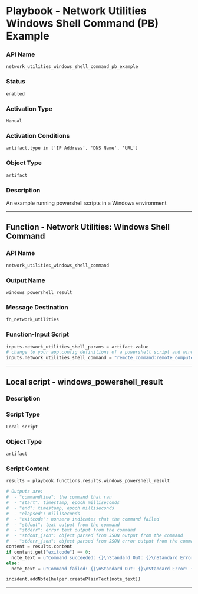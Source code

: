 <!--
    DO NOT MANUALLY EDIT THIS FILE
    THIS FILE IS AUTOMATICALLY GENERATED WITH resilient-sdk codegen
    Generated with resilient-sdk v50.0.151
-->

# Playbook - Network Utilities Windows Shell Command (PB) Example

### API Name
`network_utilities_windows_shell_command_pb_example`

### Status
`enabled`

### Activation Type
`Manual`

### Activation Conditions
`artifact.type in ['IP Address', 'DNS Name', 'URL']`

### Object Type
`artifact`

### Description
An example running powershell scripts in a Windows environment


---
## Function - Network Utilities: Windows Shell Command

### API Name
`network_utilities_windows_shell_command`

### Output Name
`windows_powershell_result`

### Message Destination
`fn_network_utilities`

### Function-Input Script
```python
inputs.network_utilities_shell_params = artifact.value
# change to your app.config definitions of a powershell script and windows compouter
inputs.network_utilities_shell_command = "remote_command:remote_computer"
```

---

## Local script - windows_powershell_result

### Description


### Script Type
`Local script`

### Object Type
`artifact`

### Script Content
```python
results = playbook.functions.results.windows_powershell_result

# Outputs are:
#  - "commandline": the command that ran
#  - "start": timestamp, epoch milliseconds
#  - "end": timestamp, epoch milliseconds
#  - "elapsed": milliseconds
#  - "exitcode": nonzero indicates that the command failed
#  - "stdout": text output from the command
#  - "stderr": error text output from the command
#  - "stdout_json": object parsed from JSON output from the command
#  - "stderr_json": object parsed from JSON error output from the command
content = results.content
if content.get("exitcode") == 0:
  note_text = u"Command succeeded: {}\nStandard Out: {}\nStandard Error: {}".format(content.get("commandline"), content.get("stdout"), content.get("stderr"))
else:
  note_text = u"Command failed: {}\nStandard Out: {}\nStandard Error: {}".format(content.get("commandline"), content.get("stdout"), content.get("stderr"))

incident.addNote(helper.createPlainText(note_text))

```

---

